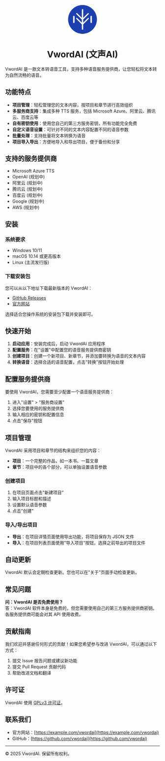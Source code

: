 <div align="center">
  <img src="./logo.svg" alt="VwordAI Logo" width="100">
  <h1>VwordAI (文声AI)</h1>
</div>

VwordAI 是一款文本转语音工具，支持多种语音服务提供商，让您轻松将文本转为自然流畅的语音。

## 功能特点

- **项目管理**：轻松管理您的文本内容，按项目和章节进行高效组织
- **多服务商支持**：集成多种 TTS 服务，包括 Microsoft Azure、阿里云、腾讯云、百度云等
- **自有密钥使用**：使用您自己的第三方服务密钥，所有功能完全免费
- **自定义语音设置**：可针对不同的文本内容配置不同的语音参数
- **批量处理**：支持批量将文本转换为语音
- **项目导入导出**：方便地导入和导出项目，便于备份和分享

## 支持的服务提供商

- Microsoft Azure TTS
- OpenAI (规划中)
- 阿里云 (规划中)
- 腾讯云 (规划中)
- 百度云 (规划中)
- Google (规划中)
- AWS (规划中)

## 安装

### 系统要求

- Windows 10/11
- macOS 10.14 或更高版本
- Linux (主流发行版)

### 下载安装包

您可以从以下地址下载最新版本的 VwordAI：

- [GitHub Releases](https://github.com/vwordai/releases)
- [官方网站](https://example.com/vwordai)

选择适合您操作系统的安装包下载并安装即可。

## 快速开始

1. **启动应用**：安装完成后，启动 VwordAI 应用程序
2. **配置服务**：在"设置"中配置您的语音服务提供商密钥
3. **创建项目**：创建一个新项目、新章节，并添加要转换为语音的文本内容
4. **转换语音**：选择合适的语音配置，点击"转换"按钮开始处理

## 配置服务提供商

要使用 VwordAI，您需要至少配置一个语音服务提供商：

1. 进入"设置" > "服务商设置"
2. 选择您要使用的服务提供商
3. 输入相应的密钥和配置信息
4. 点击"保存"按钮

## 项目管理

VwordAI 采用项目和章节的结构来组织您的内容：

- **项目**：一个完整的作品，如一本书、一篇文章
- **章节**：项目中的各个部分，可以单独设置语音参数

### 创建项目

1. 在项目页面点击"新建项目"
2. 输入项目标题和描述
3. 设置默认语音参数
4. 点击"创建"

### 导入/导出项目

- **导出**：在项目详情页面使用导出功能，将项目保存为 JSON 文件
- **导入**：在项目列表页面使用"导入项目"按钮，选择之前导出的项目文件

## 自动更新

VwordAI 默认会定期检查更新。您也可以在"关于"页面手动检查更新。

## 常见问题

**问：VwordAI 是否免费使用？**  
答：VwordAI 软件本身是免费的，但您需要使用自己的第三方服务提供商密钥。各服务提供商可能会对其 API 使用收费。

## 贡献指南

我们欢迎并感谢任何形式的贡献！如果您希望参与改进 VwordAI，可以通过以下方式：

1. 提交 Issue 报告问题或建议新功能
2. 提交 Pull Request 贡献代码
3. 帮助改进文档和翻译

## 许可证

VwordAI 使用 [GPLv3 许可证](LICENSE)。

## 联系我们

- 官方网站：[https://example.com/vwordai](https://example.com/vwordai)
- GitHub：[https://github.com/vwordai](https://github.com/vwordai)

---

© 2025 VwordAI. 保留所有权利。
